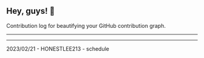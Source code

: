 ## Hey, guys! 👋

Contribution log for beautifying your GitHub contribution graph.

---



---

2023/02/21 - HONESTLEE213 - schedule